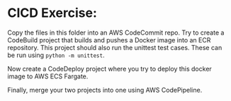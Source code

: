 # CICD Exercise:

Copy the files in this folder into an AWS CodeCommit repo. 
Try to create a CodeBuild project that builds and pushes a Docker image into an ECR repository. 
This project should also run the unittest test cases.
These can be run using `python -m unittest`.

Now create a CodeDeploy project where you try to deploy this docker image to AWS ECS Fargate.

Finally, merge your two projects into one using AWS CodePipeline.
